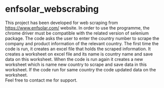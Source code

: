 # enfsolar_webscrabing
This project has been developed for web scraping from https://www.enfsolar.com/ website. In order to use the programme, the chrome driver must be compatible with the related version of selenium package. The code asks the user to enter the country number to scrape the company and product information of the relevant country. The first time the code is run, it creates an excel file that holds the scraped information. It creates a worksheet on excel file and its name is country name and save data on this worksheet. When the code is run again it creates a new worksheet which is name new country to scrape and save data in this worksheet. If the code run for same country the code updated data on the worksheet.    
Feel free to contact me for support.

